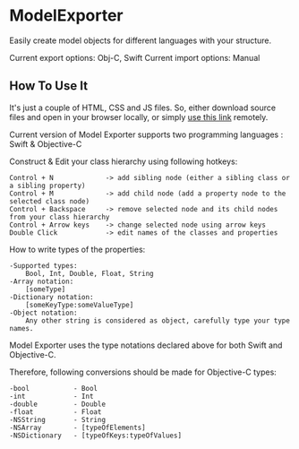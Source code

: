 ModelExporter
=============

Easily create model objects for different languages with your structure.

Current export options: Obj-C, Swift 
Current import options: Manual

How To Use It
-------------
It's just a couple of HTML, CSS and JS files. So, either download source files and open in your browser locally, or simply [use this link](http://rawgit.com/Valensas/ModelExporter/master/source/index.html) remotely.


Current version of Model Exporter supports two programming languages : Swift & Objective-C

Construct & Edit  your class hierarchy using following hotkeys:

	Control + N  			-> add sibling node (either a sibling class or a sibling property)
	Control + M  			-> add child node (add a property node to the selected class node)
	Control + Backspace 	-> remove selected node and its child nodes from your class hierarchy
	Control + Arrow keys 	-> change selected node using arrow keys
	Double Click 			-> edit names of the classes and properties


How to write types of the properties:

	-Supported types:
		Bool, Int, Double, Float, String
	-Array notation:
		[someType]
	-Dictionary notation:
		[someKeyType:someValueType]
	-Object notation:
		Any other string is considered as object, carefully type your type names.

Model Exporter uses the type notations declared above for both Swift and Objective-C.

Therefore, following conversions should be made for Objective-C types:

	-bool   		- Bool
	-int 			- Int
	-double 		- Double
	-float 			- Float
	-NSString		- String
	-NSArray		- [typeOfElements]
	-NSDictionary 	- [typeOfKeys:typeOfValues]
